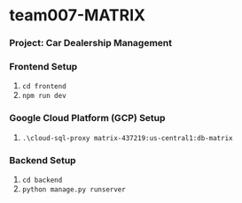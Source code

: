 # team007-MATRIX

### Project: Car Dealership Management

### Frontend Setup
1) `cd frontend`
2) `npm run dev`

### Google Cloud Platform (GCP) Setup
1) `.\cloud-sql-proxy matrix-437219:us-central1:db-matrix`

### Backend Setup
1) `cd backend`
2) `python manage.py runserver`
